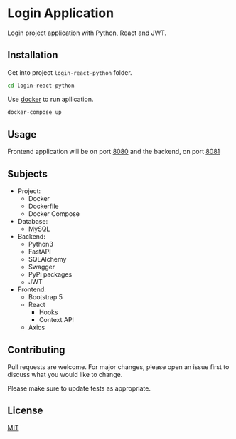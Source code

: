 # Login Application

Login project application with Python, React and JWT.

## Installation

Get into project `login-react-python` folder.

```bash
cd login-react-python
```

Use [docker](https://docs.docker.com/engine/install/) to run apllication.

```bash
docker-compose up
```

## Usage

Frontend application will be on port [8080](http://localhost:8080/) and the backend, on port [8081](http://localhost:8081/)


## Subjects
- Project:
  - Docker
  - Dockerfile
  - Docker Compose
- Database:
  - MySQL
- Backend:
  - Python3
  - FastAPI
  - SQLAlchemy
  - Swagger
  - PyPi packages
  - JWT
- Frontend:
  - Bootstrap 5
  - React
    - Hooks
    - Context API
  - Axios

## Contributing
Pull requests are welcome. For major changes, please open an issue first to discuss what you would like to change.

Please make sure to update tests as appropriate.

## License
[MIT](https://choosealicense.com/licenses/mit/)
